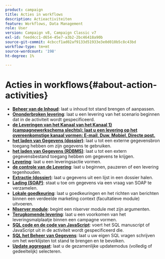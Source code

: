 ```yaml
---
product: campaign
title: Acties in workflows
description: Actieactiviteiten
feature: Workflows, Data Management
role: User
version: Campaign v8, Campaign Classic v7
exl-id: feed4cc1-d654-45e7-a3b2-2bc46418a90b
source-git-commit: 4cbccf1ad02af9133d51933e3e0d010b5c8c43bd
workflow-type: tm+mt
source-wordcount: '198'
ht-degree: 1%

---
```


# Acties in workflows{#about-action-activities}

* **[Beheer van de Inhoud](content-management.md)**: laat u inhoud tot stand brengen of aanpassen.
* **[Ononderbroken levering](continuous-delivery.md)**: laat u een levering van het scenario beginnen dat in de activiteit wordt gespecificeerd.
* **[de Leveringen van het Kanaal van het Kanaal 1&rbrace; (campagnewerkschema slechts): laat u een levering op het overeenkomstige kanaal vormen: E-mail, Duw, Mobiel, Directe post.](cross-channel-deliveries.md)**
* **[het laden van Gegevens (dossier)](data-loading-rdbms.md)**: laat u tot een externe gegevensbron toegang hebben om zijn gegevens te gebruiken.
* **[het laden van Gegevens (RDBMS)](data-loading-rdbms.md)**: laat u tot een extern gegevensbestand toegang hebben om gegevens te krijgen.
* **[Levering](delivery.md)**: laat u een leveringsactie vormen.
* **[de controle van de Levering](delivery-control.md)**: laat u beginnen, pauzeren of een levering tegenhouden.
* **[Extractie (dossier)](extraction-file.md)**: laat u gegevens uit een lijst in een dossier halen.
* **[Lading (SOAP)](loading-soap.md)**: staat u toe om gegevens via een vraag van SOAP te verzamelen.
* **[Lokale goedkeuring](local-approval.md)**: laat u goedkeuringen en het richten van berichten binnen een verdeelde marketing context (facultatieve module) uitvoeren.
* **[Nlserver module](nlserver-module.md)**: begint een nlserver module met zijn argumenten.
* **[Terugkomende levering](recurring-delivery.md)**: laat u een voorkomen van het leveringsmalplaatje binnen een campagne vormen.
* **[SQL code en de code van JavaScript](sql-code-and-javascript-code.md)**: voert het SQL manuscript of JavaScript uit in de activiteit wordt gespecificeerd die.
* **[SQL het Beheer van Gegevens](sql-data-management.md)**: laat u uw eigen SQL vragen schrijven om het werklijsten tot stand te brengen en te bevolken.
* **[Update aggregaat](update-aggregate.md)**: laat u de gezamenlijke updatemodus (volledig of gedeeltelijk) selecteren.
